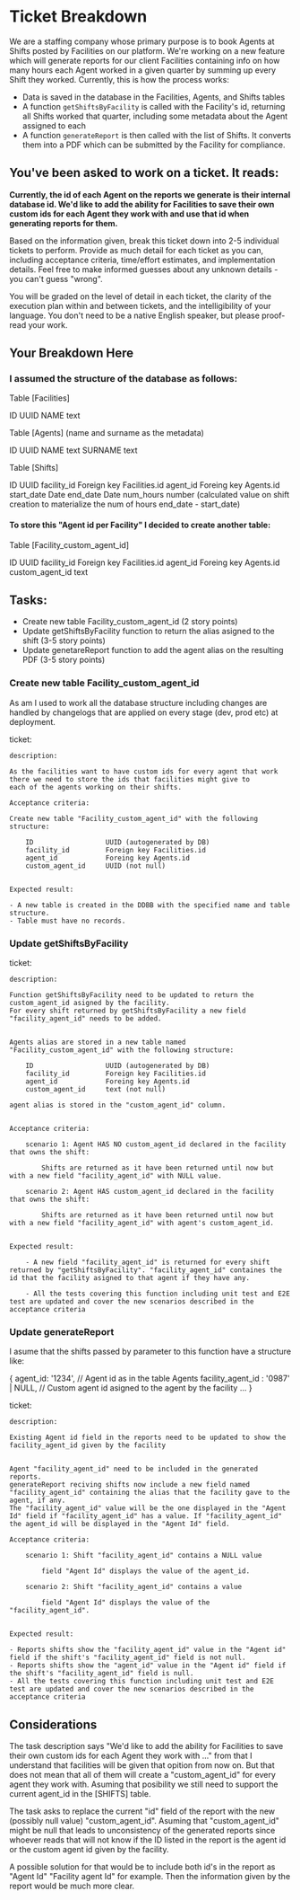 # Ticket Breakdown
We are a staffing company whose primary purpose is to book Agents at Shifts posted by Facilities on our platform. We're working on a new feature which will generate reports for our client Facilities containing info on how many hours each Agent worked in a given quarter by summing up every Shift they worked. Currently, this is how the process works:

- Data is saved in the database in the Facilities, Agents, and Shifts tables
- A function `getShiftsByFacility` is called with the Facility's id, returning all Shifts worked that quarter, including some metadata about the Agent assigned to each
- A function `generateReport` is then called with the list of Shifts. It converts them into a PDF which can be submitted by the Facility for compliance.

## You've been asked to work on a ticket. It reads:

**Currently, the id of each Agent on the reports we generate is their internal database id. We'd like to add the ability for Facilities to save their own custom ids for each Agent they work with and use that id when generating reports for them.**


Based on the information given, break this ticket down into 2-5 individual tickets to perform. Provide as much detail for each ticket as you can, including acceptance criteria, time/effort estimates, and implementation details. Feel free to make informed guesses about any unknown details - you can't guess "wrong".


You will be graded on the level of detail in each ticket, the clarity of the execution plan within and between tickets, and the intelligibility of your language. You don't need to be a native English speaker, but please proof-read your work.

## Your Breakdown Here

### I assumed the structure of the database as follows:


Table [Facilities]

ID 				UUID
NAME			text


Table [Agents] (name and surname as the metadata)

ID 				UUID
NAME			text
SURNAME			text


Table [Shifts]

ID 				UUID
facility_id		Foreign key Facilities.id
agent_id		Foreing key Agents.id
start_date		Date
end_date		Date
num_hours		number (calculated value on shift creation to materialize the num of hours end_date - start_date)



#### To store this "Agent id per Facility" I decided to create another table:


Table [Facility_custom_agent_id]

ID					UUID
facility_id			Foreign key Facilities.id
agent_id			Foreing key Agents.id
custom_agent_id 	text



## Tasks:

- Create new table Facility_custom_agent_id (2 story points)
- Update getShiftsByFacility function to return the alias asigned to the shift (3-5 story points)
- Update genetareReport function to add the agent alias on the resulting PDF (3-5 story points)


### Create new table Facility_custom_agent_id

As am I used to work all the database structure including changes are handled by changelogs that are applied on every stage (dev, prod etc) at deployment.

ticket:

	description: 

	As the facilities want to have custom ids for every agent that work there we need to store the ids that facilities might give to 
	each of the agents working on their shifts.

	Acceptance criteria: 

	Create new table "Facility_custom_agent_id" with the following structure: 

		ID					UUID (autogenerated by DB)
		facility_id			Foreign key Facilities.id
		agent_id			Foreing key Agents.id
		custom_agent_id 	UUID (not null)


	Expected result: 

	- A new table is created in the DDBB with the specified name and table structure.
	- Table must have no records.



### Update getShiftsByFacility

ticket:

	description: 

	Function getShiftsByFacility need to be updated to return the custom_agent_id asigned by the facility.
	For every shift returned by getShiftsByFacility a new field "facility_agent_id" needs to be added.


	Agents alias are stored in a new table named "Facility_custom_agent_id" with the following structure: 

		ID					UUID (autogenerated by DB)
		facility_id			Foreign key Facilities.id
		agent_id			Foreing key Agents.id
		custom_agent_id 	text (not null)

	agent alias is stored in the "custom_agent_id" column.


	Acceptance criteria: 

		scenario 1: Agent HAS NO custom_agent_id declared in the facility that owns the shift: 

			Shifts are returned as it have been returned until now but with a new field "facility_agent_id" with NULL value.

		scenario 2: Agent HAS custom_agent_id declared in the facility that owns the shift: 

			Shifts are returned as it have been returned until now but with a new field "facility_agent_id" with agent's custom_agent_id.


	Expected result: 

		- A new field "facility_agent_id" is returned for every shift returned by "getShiftsByFacility". "facility_agent_id" containes the id that the facility asigned to that agent if they have any.

		- All the tests covering this function including unit test and E2E test are updated and cover the new scenarios described in the acceptance criteria



### Update generateReport

I asume that the shifts passed by parameter to this function have a structure like:

{
agent_id: '1234', 					// Agent id as in the table Agents
facility_agent_id : '0987' | NULL, 	// Custom agent id asigned to the agent by the facility
...
}


ticket:

	description: 

	Existing Agent id field in the reports need to be updated to show the facility_agent_id given by the facility


	Agent "facility_agent_id" need to be included in the generated reports.
	generateReport reciving shifts now include a new field named "facility_agent_id" containing the alias that the facility gave to the agent, if any.
	The "facility_agent_id" value will be the one displayed in the "Agent Id" field if "facility_agent_id" has a value. If "facility_agent_id" the agent_id will be displayed in the "Agent Id" field. 

	Acceptance criteria: 

		scenario 1: Shift "facility_agent_id" contains a NULL value

			field "Agent Id" displays the value of the agent_id.

		scenario 2: Shift "facility_agent_id" contains a value

			field "Agent Id" displays the value of the "facility_agent_id".


	Expected result: 

	- Reports shifts show the "facility_agent_id" value in the "Agent id" field if the shift's "facility_agent_id" field is not null.
	- Reports shifts show the "agent_id" value in the "Agent id" field if the shift's "facility_agent_id" field is null.
	- All the tests covering this function including unit test and E2E test are updated and cover the new scenarios described in the acceptance criteria



## Considerations

The task description says "We'd like to add the ability for Facilities to save their own custom ids for each Agent they work with ..." from that I understand that facilities will be given that opition from now on. But that does not mean that all of them will create a "custom_agent_id" for every agent they work with. Asuming that posibility we still need to support the current agent_id in the [SHIFTS] table.

The task asks to replace the current "id" field of the report with the new (possibly null value) "custom_agent_id". Asuming that "custom_agent_id" might be null that leads to unconsistency of the generated reports since whoever reads that will not know if the ID listed in the report is the agent id or the custom agent id given by the facility.

A possible solution for that would be to include both id's in the report as "Agent Id" "Facility agent Id" for example. Then the information given by the report would be much more clear.
